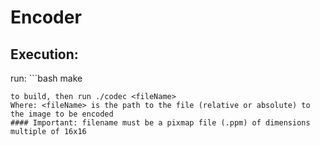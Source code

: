 # Encoder
## Execution:
 run: ```bash
 make
 ``` 
 to build, then run ./codec <fileName>
 Where: <fileName> is the path to the file (relative or absolute) to the image to be encoded
#### Important: filename must be a pixmap file (.ppm) of dimensions multiple of 16x16
